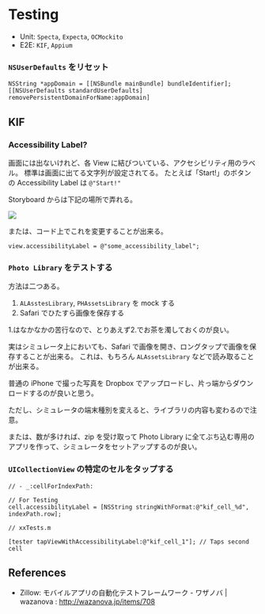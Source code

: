 Testing
===

- Unit: `Specta`, `Expecta`, `OCMockito`
- E2E: `KIF`, `Appium`

### `NSUserDefaults` をリセット

```objc
NSString *appDomain = [[NSBundle mainBundle] bundleIdentifier];
[[NSUserDefaults standardUserDefaults] removePersistentDomainForName:appDomain]
```

KIF
---

### Accessibility Label?

画面には出ないけれど、各 View に結びついている、アクセシビリティ用のラベル。
標準は画面に出てる文字列が設定されてる。
たとえば「Start!」のボタンの Accessibility Label は `@"Start!"` 

Storyboard からは下記の場所で弄れる。

![](https://dl.dropboxusercontent.com/u/7817937/_github/__Film/accesibility_label.png)

または、コード上でこれを変更することが出来る。

```objc
view.accessibilityLabel = @"some_accessibility_label";
```

### `Photo Library` をテストする

方法は二つある。

1. `ALAsstesLibrary`, `PHAssetsLibrary` を mock する
2. Safari でひたすら画像を保存する

1.はなかなかの苦行なので、とりあえず2.でお茶を濁しておくのが良い。

実はシミュレータ上においても、Safari で画像を開き、ロングタップで画像を保存することが出来る。
これは、もちろん `ALAssetsLibrary` などで読み取ることが出来る。

普通の iPhone で撮った写真を Dropbox でアップロードし、片っ端からダウンロードするのが良いと思う。

ただし、シミュレータの端末種別を変えると、ライブラリの内容も変わるので注意。

または、数が多ければ、zip を受け取って Photo Library に全てぶち込む専用のアプリを作って、シミュレータをセットアップするのが良い。

### `UICollectionView` の特定のセルをタップする

```objc
// - _:cellForIndexPath:

// For Testing
cell.accessibilityLabel = [NSString stringWithFormat:@"kif_cell_%d", indexPath.row];
```

```objc
// xxTests.m

[tester tapViewWithAccessibilityLabel:@"kif_cell_1"]; // Taps second cell
```

References
---

- Zillow: モバイルアプリの自動化テストフレームワーク - ワザノバ | wazanova : http://wazanova.jp/items/708
